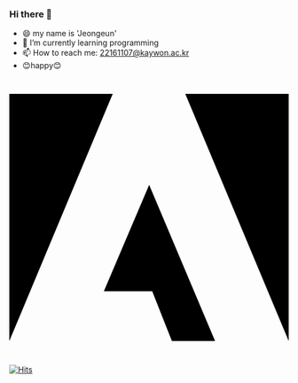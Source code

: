 ### Hi there 👋

- 😄 my name is 'Jeongeun'
- 🌱 I’m currently learning programming
- 📫 How to reach me: 22161107@kaywon.ac.kr
- 😊happy😊

<svg role="img" viewBox="0 0 24 24" xmlns="http://www.w3.org/2000/svg"><title>Adobe</title><path d="M13.966 22.624l-1.69-4.281H8.122l3.892-9.144 5.662 13.425zM8.884 1.376H0v21.248zm15.116 0h-8.884L24 22.624Z"/></svg>

[![Hits](https://hits.seeyoufarm.com/api/count/incr/badge.svg?url=https%3A%2F%2Fgithub.com%2Fjangjeongeun&count_bg=%2379C83D&title_bg=%23555555&icon=&icon_color=%23E7E7E7&title=hits&edge_flat=false)](https://hits.seeyoufarm.com)
